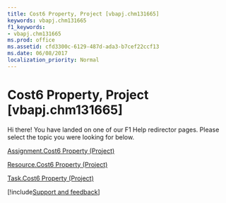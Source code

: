 ```yaml
---
title: Cost6 Property, Project [vbapj.chm131665]
keywords: vbapj.chm131665
f1_keywords:
- vbapj.chm131665
ms.prod: office
ms.assetid: cfd3300c-6129-487d-ada3-b7cef22ccf13
ms.date: 06/08/2017
localization_priority: Normal
---
```



# Cost6 Property, Project [vbapj.chm131665]

Hi there! You have landed on one of our F1 Help redirector pages. Please select the topic you were looking for below.

[Assignment.Cost6 Property (Project)](https://msdn.microsoft.com/library/d0ad1074-caf9-c160-042b-2bca5ea220e4%28Office.15%29.aspx)

[Resource.Cost6 Property (Project)](https://msdn.microsoft.com/library/97a86173-c589-3779-599c-fcab7d8b079e%28Office.15%29.aspx)

[Task.Cost6 Property (Project)](https://msdn.microsoft.com/library/371f7cc5-7a15-3adc-c68c-7be971091da4%28Office.15%29.aspx)

[!include[Support and feedback](~/includes/feedback-boilerplate.md)]